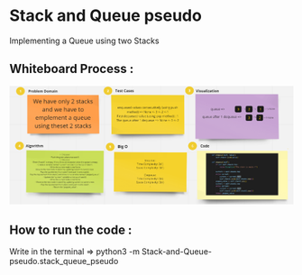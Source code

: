 # Stack and Queue pseudo

Implementing a Queue using two Stacks

## Whiteboard Process :

![Stack and Queue pseudo](./ch11.png)

## How to run the code :

Write in the terminal => python3 -m Stack-and-Queue-pseudo.stack_queue_pseudo